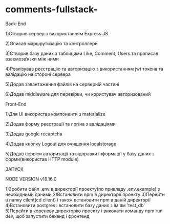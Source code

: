 # comments-fullstack-

Back-End

1)Створив сервер з використанням Express JS

2)Описав маршрутизацію та контроллери

3)Створив базу даних з таблицями Like, Comment, Users та прописав взаємозв‘язки між ними

4)Реалізував реєстрацію та авторизацію з використанням jwt токена та валідацію на стороні сервера

5)Додав завантаження файлів на серверній частині

6)Додав middleware для перевірки, чи користувач авторизований

Front-End

1)Для UI використав компоненти з materialize

2)Додав форму реєстрації та логіна з валідаціями

3)Додав google recaptcha

4)Додав кнопку Logout для очищення localstorage

5)Додав сервіси авторизації та відправки інформації у базу даних з форми(використав HTTP module)



ЗАПУСК

NODE VERSION v16.16.0

1)Зробити файл .env в директорії проекту(по прикладу .env.example) з необхідними даними
2)Встановити npm в директорії проекту
3)Перейти в папку cilent(cd client) і також встановити npm в даній директорії
4)Встановити postgres і встановити базу даних з ім'ям 'test_db'
5)Перейти в кореневу директорію проекту і виконати команду npm run dev, щоб запустити бекенд і фронтенд
